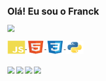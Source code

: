 ## Olá! Eu sou o Franck
 <div>
  <a href="https://github.com/ursfranckk">
  <img height="180em" src="https://github-readme-stats.vercel.app/api?username=ursfranckk&show_icons=true&theme=buefy&include_all_commits=true&count_private=true"/>
  <!-- <img height="180em" src="https://github-readme-stats.vercel.app/api/top-langs/?username=ursfranckk&layout=compact&langs_count=7&theme=midnight-purple"/> -->
 </div>
  
<!-- o site devicon tem todos os icons que podem vir a ser necessários -->
 <div style="display: inline_block"><br>
  <img align="center" alt="Franck-Js" height="30" width="40" src="https://raw.githubusercontent.com/devicons/devicon/master/icons/javascript/javascript-plain.svg">
  <img align="center" alt="Franck-HTML" height="30" width="40" src="https://raw.githubusercontent.com/devicons/devicon/master/icons/html5/html5-original.svg">
  <img align="center" alt="Franck-CSS" height="30" width="40" src="https://raw.githubusercontent.com/devicons/devicon/master/icons/css3/css3-original.svg">
  <img align="center" alt="Franck-Python" height="30" width="40" src="https://raw.githubusercontent.com/devicons/devicon/master/icons/python/python-original.svg">
 </div>
   
  ##
  
<!-- no dev.to da pra achar esses templates <3 no  -->
 <div>
  <a href="https://www.linkedin.com/in/franck-ribeiro" target="_blank"><img src="https://img.shields.io/badge/-LinkedIn-%230077B5?style=for-the-badge&logo=linkedin&logoColor=white" target="_blank"></a>
  <a href = "mailto:fsribeiro.dm@gmail.com"><img src="https://img.shields.io/badge/-Gmail-%23333?style=for-the-badge&logo=gmail&logoColor=white" target="_blank"></a>
  <a href="https://instagram.com/ursfranckk" target="_blank"><img src="https://img.shields.io/badge/-Instagram-%23E4405F?style=for-the-badge&logo=instagram&logoColor=white" target="_blank"></a>
  <a href="https://open.spotify.com/user/vax2hil0to6ntt7uj4chswn8m" target="_blank"><img src="https://img.shields.io/badge/Spotify-1ED760?&style=for-the-badge&logo=spotify&logoColor=white" target="_blank"></a> 
 </div>
